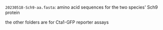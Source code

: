 `20230518-Sch9-aa.fasta`: amino acid sequences for the two species' Sch9 protein

the other folders are for Cta1-GFP reporter assays
